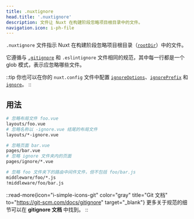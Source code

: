 ```yaml
---
title: .nuxtignore
head.title: '.nuxtignore'
description: 文件让 Nuxt 在构建阶段忽略项目根目录中的文件。
navigation.icon: i-ph-file
---
```


`.nuxtignore` 文件指示 Nuxt 在构建阶段忽略项目根目录（[`rootDir`](/docs/api/nuxt-config#rootdir)）中的文件。

它遵循与 [`.gitignore`](/docs/guide/directory-structure/gitignore) 和 `.eslintignore` 文件相同的规范，其中每一行都是一个 glob 模式，表示应忽略哪些文件。

::tip
你也可以在你的 `nuxt.config` 文件中配置 [`ignoreOptions`](/docs/api/nuxt-config#ignoreoptions)、[`ignorePrefix`](/docs/api/nuxt-config#ignoreprefix) 和 [`ignore`](/docs/api/nuxt-config#ignore)。
::

## 用法

```bash [.nuxtignore]
# 忽略布局文件 foo.vue
layouts/foo.vue
# 忽略名称以 -ignore.vue 结尾的布局文件
layouts/*-ignore.vue

# 忽略页面 bar.vue
pages/bar.vue
# 忽略 ignore 文件夹内的页面
pages/ignore/*.vue

# 忽略 foo 文件夹下的路由中间件文件，但不包括 foo/bar.js
middleware/foo/*.js
!middleware/foo/bar.js
```

::read-more{icon="i-simple-icons-git" color="gray" title="Git 文档" to="https://git-scm.com/docs/gitignore" target="_blank"}
更多关于规范的细节可以在 **gitignore 文档** 中找到。
::

